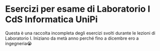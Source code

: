 # Esercizi per esame di Laboratorio I CdS Informatica UniPi

Questa è una raccolta incompleta degli esercizi svolti durante le lezioni di Laboratorio I.
Iniziano da metà anno perché fino a dicembre ero a ingegneria😭